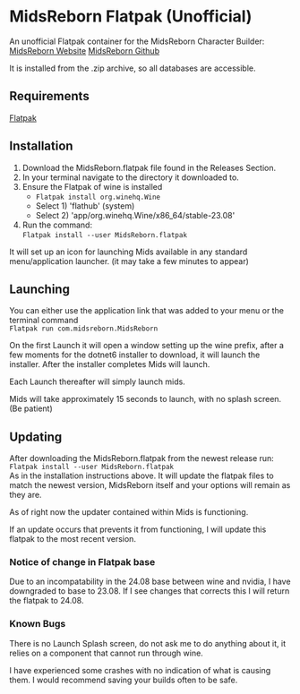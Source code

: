 # MidsReborn Flatpak (Unofficial)
An unofficial Flatpak container for the MidsReborn Character Builder:
[MidsReborn Website](https://midsreborn.com)
[MidsReborn Github](https://github.com/LoadedCamel/MidsReborn)

It is installed from the .zip archive, so all databases are accessible.

## Requirements
[Flatpak](https://Flatpak.org)

## Installation
1. Download the MidsReborn.flatpak file found in the Releases Section.
2. In your terminal navigate to the directory it downloaded to.
3. Ensure the Flatpak of wine is installed  
   - `Flatpak install org.winehq.Wine`
   - Select 1) 'flathub' (system)
   - Select 2) 'app/org.winehq.Wine/x86_64/stable-23.08'
4. Run the command:  
   `Flatpak install --user MidsReborn.flatpak`

It will set up an icon for launching Mids available in any standard menu/application launcher. (it may take a few minutes to appear)

## Launching
You can either use the application link that was added to your menu or the terminal command  
    `Flatpak run com.midsreborn.MidsReborn`

On the first Launch it will open a window setting up the wine prefix, after a few moments for the dotnet6 installer to download, it will launch the installer.
After the installer completes Mids will launch.

Each Launch thereafter will simply launch mids.

Mids will take approximately 15 seconds to launch, with no splash screen. (Be patient)

## Updating
After downloading the MidsReborn.flatpak from the newest release run:  
   `Flatpak install --user MidsReborn.flatpak`  
As in the installation instructions above. It will update the flatpak files to match the newest version, MidsReborn itself and your options will remain as they are.

As of right now the updater contained within Mids is functioning.

If an update occurs that prevents it from functioning, I will update this flatpak to the most recent version.

### Notice of change in Flatpak base
Due to an incompatability in the 24.08 base between wine and nvidia, I have downgraded to base to 23.08. If I see changes that corrects this I will return the flatpak to 24.08.

### Known Bugs
There is no Launch Splash screen, do not ask me to do anything about it, it relies on a component that cannot run through wine.

I have experienced some crashes with no indication of what is causing them. I would recommend saving your builds often to be safe.
